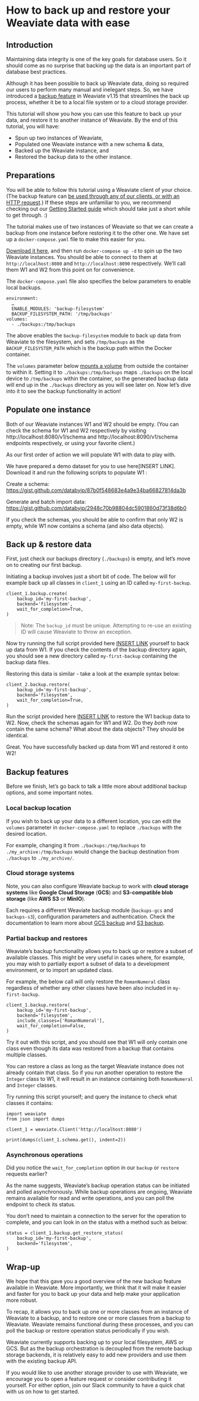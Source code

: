 # How to back up and restore your Weaviate data with ease

## Introduction
Maintaining data integrity is one of the key goals for database users. So it should come as no surprise that backing up the data is an important part of database best practices.

Although it has been possible to back up Weaviate data, doing so required our users to perform many manual and inelegant steps. So, we have introduced a [backup feature](https://weaviate.io/developers/weaviate/current/configuration/backups.html) in Weaviate v1.15 that streamlines the back up process, whether it be to a local file system or to a cloud storage provider.

This tutorial will show you how you can use this feature to back up your data, and restore it to another instance of Weaviate. By the end of this tutorial, you will have:
- Spun up two instances of Weaviate,
- Populated one Weaviate instance with a new schema & data,
- Backed up the Weaviate instance, and
- Restored the backup data to the other instance.

## Preparations

You will be able to follow this tutorial using a Weaviate client of your choice. (The backup feature can [be used through any of our clients, or with an HTTP request](https://weaviate.io/developers/weaviate/current/configuration/backups.html#api).) If these steps are unfamiliar to you, we recommend checking out our [Getting Started guide](https://weaviate.io/developers/weaviate/current/getting-started/index.html) which should take just a short while to get through. :)

The tutorial makes use of two instances of Weaviate so that we can create a backup from one instance before restoring it to the other one. We have set up a `docker-compose.yaml` file to make this easier for you.

[Download it here](https://raw.githubusercontent.com/weaviate-tutorials/weaviate-backup/main/docker-compose.yaml), and then run `docker-compose up -d` to spin up the two Weaviate instances. You should be able to connect to them at `http://localhost:8080` and `http://localhost:8090` respectively. We’ll call them W1 and W2 from this point on for convenience.

The `docker-compose.yaml` file also specifies the below parameters to enable local backups.
```
environment:
  …
  ENABLE_MODULES: 'backup-filesystem'
  BACKUP_FILESYSTEM_PATH: '/tmp/backups'
volumes:
  - ./backups:/tmp/backups
```


The above enables the `backup-filesystem` module to back up data from Weaviate to the filesystem, and sets `/tmp/backups` as the `BACKUP_FILESYSTEM_PATH` which is the backup path within the Docker container. 

The `volumes` parameter below [mounts a volume](https://weaviate.io/developers/weaviate/current/configuration/persistence.html) from outside the container to within it. Setting it to `./backups:/tmp/backups` maps `./backups` on the local device to `/tmp/backups` within the container, so the generated backup data will end up in the `./backups` directory as you will see later on. Now let’s dive into it to see the backup functionality in action!

## Populate one instance
Both of our Weaviate instances W1 and W2 should be empty. (You can check the schema for W1 and W2 respectively by visiting http://localhost:8080/v1/schema and http://localhost:8090/v1/schema endpoints respectively, or using your favorite client.)

As our first order of action we will populate W1 with data to play with. 

We have prepared a demo dataset for you to use here[INSERT LINK]. Download it and run the following scripts to populate W1 : 

Create a schema:
https://gist.github.com/databyjp/87b0f548683e4a9e34ba66827814da3b

Generate and batch import data:
https://gist.github.com/databyjp/2948c70b98804dc5901860d73f38d6b0

If you check the schemas, you should be able to confirm that only W2 is empty, while W1 now contains a schema (and also data objects).

## Back up & restore data
First, just check our backups directory (`./backups`) is empty, and let’s move on to creating our first backup. 

Initiating a backup involves just a short bit of code. The below will for example back up all classes in `client_1` using an ID called `my-first-backup`.
```
client_1.backup.create(
    backup_id='my-first-backup',
    backend='filesystem',
    wait_for_completion=True,
)
```
> Note: The `backup_id` must be unique. Attempting to re-use an existing ID will cause Weaviate to throw an exception.

Now try running the full script provided here [INSERT LINK]() yourself to back up data from W1. If you check the contents of the backup directory again, you should see a new directory called `my-first-backup` containing the backup data files.

Restoring this data is similar - take a look at the example syntax below:
```
client_2.backup.restore(
    backup_id='my-first-backup',
    backend='filesystem',
    wait_for_completion=True,
)
```
Run the script provided here [INSERT LINK]() to restore the W1 backup data to W2. Now, check the schemas again for W1 and W2. Do they *both* now contain the same schema? What about the data objects? They should be identical.   

Great. You have successfully backed up data from W1 and restored it onto W2! 

## Backup features
Before we finish, let’s go back to talk a little more about additional backup options, and some important notes.

### Local backup location
If you wish to back up your data to a different location, you can edit the `volumes` parameter in `docker-compose.yaml` to replace `./backups` with the desired location.

For example, changing it from `./backups:/tmp/backups` to `./my_archive:/tmp/backups` would change the backup destination from `./backups` to `./my_archive/`.

### Cloud storage systems
Note, you can also configure Weaviate backup to work with **cloud storage systems** like **Google Cloud Storage** (**GCS**) and **S3-compatible blob storage** (like **AWS S3** or **MinIO**).

Each requires a different Weaviate backup module (`backups-gcs` and `backups-s3`), configuration parameters and authentication. Check the documentation to learn more about [GCS backup](https://weaviate.io/developers/weaviate/current/configuration/backups.html#gcs-google-cloud-storage) and [S3 backup](https://weaviate.io/developers/weaviate/current/configuration/backups.html#s3-aws-or-s3-compatible).

### Partial backup and restores
Weaviate’s backup functionality allows you to back up or restore a subset of available classes. This might be very useful in cases where, for example, you may wish to partially export a subset of data to a development environment, or to import an updated class.

For example, the below call will only restore the `RomanNumeral`  class regardless of whether any other classes have been also included in `my-first-backup`.
```
client_1.backup.restore(
    backup_id='my-first-backup',
    backend='filesystem',
    include_classes=['RomanNumeral'],
    wait_for_completion=False,
)
```
Try it out with this script, and you should see that W1 will only contain one class even though its data was restored from a backup that contains multiple classes.

You can restore a class as long as the target Weaviate instance does not already contain that class. So if you run another operation to restore the `Integer` class to W1, it will result in an instance containing both `RomanNumeral` and `Integer` classes. 

Try running this script yourself; and query the instance to check what classes it contains:
```
import weaviate
from json import dumps

client_1 = weaviate.Client('http://localhost:8080')

print(dumps(client_1.schema.get(), indent=2))
```

### Asynchronous operations
Did you notice the `wait_for_completion` option in our `backup` or `restore` requests earlier? 

As the name suggests, Weaviate’s backup operation status can be initiated and polled asynchronously. While backup operations are ongoing, Weaviate remains available for read and write operations, and you can poll the endpoint to check its status. 

You don’t need to maintain a connection to the server for the operation to complete, and you can look in on the status with a method such as below:
```
status = client_1.backup.get_restore_status(
    backup_id='my-first-backup',
    backend='filesystem',
)
```

## Wrap-up
We hope that this gave you a good overview of the new backup feature available in Weaviate. More importantly, we think that it will make it easier and faster for you to back up your data and help make your application more robust. 

To recap, it allows you to back up one or more classes from an instance of Weaviate to a backup, and to restore one or more classes from a backup to Weaviate. Weaviate remains functional during these processes, and you can poll the backup or restore operation status periodically if you wish. 

Weaviate currently supports backing up to your local filesystem, AWS or GCS. But as the backup orchestration is decoupled from the remote backup storage backends, it is relatively easy to add new providers and use them with the existing backup API.

If you would like to use another storage provider to use with Weaviate, we encourage you to open a feature request or consider contributing it yourself. For either option, join our Slack community to have a quick chat with us on how to get started.
